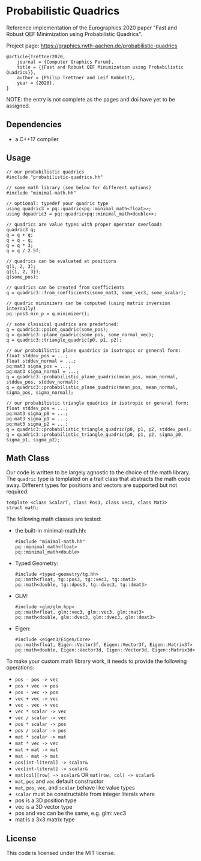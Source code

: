 # Probabilistic Quadrics

Reference implementation of the Eurographics 2020 paper "Fast and Robust QEF Minimization using Probabilistic Quadrics".

Project page: https://graphics.rwth-aachen.de/probabilistic-quadrics

```
@article{Trettner2020,
    journal = {Computer Graphics Forum},
    title = {{Fast and Robust QEF Minimization using Probabilistic Quadrics}},
    author = {Philip Trettner and Leif Kobbelt},
    year = {2020},
}
```
NOTE: the entry is not complete as the pages and doi have yet to be assigned.


## Dependencies

* a C++17 compiler


## Usage

```
// our probabilistic quadrics
#include "probabilistic-quadrics.hh"

// some math library (see below for different options)
#include "minimal-math.hh"

// optional: typedef your quadric type
using quadric3 = pq::quadric<pq::minimal_math<float>>;
using dquadric3 = pq::quadric<pq::minimal_math<double>>;

// quadrics are value types with proper operator overloads
quadric3 q;
q = q + q;
q = q - q;
q = q * 3;
q = q / 2.5f;

// quadrics can be evaluated at positions
q(1, 2, 3);
q({1, 2, 3});
q(some_pos);

// quadrics can be created from coefficients
q = quadric3::from_coefficients(some_mat3, some_vec3, some_scalar);

// quadric minimizers can be computed (using matrix inversion internally)
pq::pos3 min_p = q.minimizer();

// some classical quadrics are predefined:
q = quadric3::point_quadric(some_pos);
q = quadric3::plane_quadric(some_pos, some_normal_vec);
q = quadric3::triangle_quadric(p0, p1, p2);

// our probabilistic plane quadrics in isotropic or general form:
float stddev_pos = ...;
float stddev_normal = ...;
pq:mat3 sigma_pos = ...;
pq:mat3 sigma_normal = ...;
q = quadric3::probabilistic_plane_quadric(mean_pos, mean_normal, stddev_pos, stddev_normal);
q = quadric3::probabilistic_plane_quadric(mean_pos, mean_normal, sigma_pos, sigma_normal);

// our probabilistic triangle quadrics in isotropic or general form:
float stddev_pos = ...;
pq:mat3 sigma_p0 = ...;
pq:mat3 sigma_p1 = ...;
pq:mat3 sigma_p2 = ...;
q = quadric3::probabilistic_triangle_quadric(p0, p1, p2, stddev_pos);
q = quadric3::probabilistic_triangle_quadric(p0, p1, p2, sigma_p0, sigma_p1, sigma_p2);
```



## Math Class

Our code is written to be largely agnostic to the choice of the math library.
The `quadric` type is templated on a trait class that abstracts the math code away.
Different types for positions and vectors are supported but not required.

```
template <class ScalarT, class Pos3, class Vec3, class Mat3>
struct math;
```

The following math classes are tested:

* the built-in minimal-math.hh:
  ```
  #include "minimal-math.hh"
  pq::minimal_math<float>
  pq::minimal_math<double>
  ```

* Typed Geometry:
  ```
  #include <typed-geometry/tg.hh>
  pq::math<float, tg::pos3, tg::vec3, tg::mat3>
  pq::math<double, tg::dpos3, tg::dvec3, tg::dmat3>
  ```

* GLM:
  ```
  #include <glm/glm.hpp>
  pq::math<float, glm::vec3, glm::vec3, glm::mat3>
  pq::math<double, glm::dvec3, glm::dvec3, glm::dmat3>
  ```

* Eigen:
  ```
  #include <eigen3/Eigen/Core>
  pq::math<float, Eigen::Vector3f, Eigen::Vector3f, Eigen::Matrix3f>
  pq::math<double, Eigen::Vector3d, Eigen::Vector3d, Eigen::Matrix3d>
  ```

To make your custom math library work, it needs to provide the following operations:
  - `pos - pos -> vec`
  - `pos + vec -> pos`
  - `pos - vec -> pos`
  - `vec + vec -> vec`
  - `vec - vec -> vec`
  - `vec * scalar -> vec`
  - `vec / scalar -> vec`
  - `pos * scalar -> pos`
  - `pos / scalar -> pos`
  - `mat * scalar -> mat`
  - `mat * vec -> vec`
  - `mat + mat -> mat`
  - `mat - mat -> mat`
  - `pos[int-literal] -> scalar&`
  - `vec[int-literal] -> scalar&`
  - `mat[col][row] -> scalar&` OR `mat(row, col) -> scalar&`
  - `mat`, `pos` and `vec` default constructor
  - `mat`, `pos`, `vec`, and `scalar` behave like value types
  - `scalar` must be constructable from integer literals
where
  - pos is a 3D position type
  - vec is a 3D vector type
  - pos and vec can be the same, e.g. glm::vec3
  - mat is a 3x3 matrix type


## License

This code is licensed under the MIT license.


